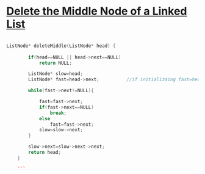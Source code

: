 <h1><a href="https://leetcode.com/problems/delete-the-middle-node-of-a-linked-list/" target="_blank">Delete the Middle Node of a Linked List</a></h1>

```cpp

ListNode* deleteMiddle(ListNode* head) {
        
        if(head==NULL || head->next==NULL)
            return NULL;

        ListNode* slow=head;
        ListNode* fast=head->next;          //if initializaing fast=head,this step before while  fast=fast->next->next;

        while(fast->next!=NULL){

            fast=fast->next;
            if(fast->next==NULL)
                break;
            else
                fast=fast->next;
            slow=slow->next;
        }

        slow->next=slow->next->next;
        return head;
    }

    ```